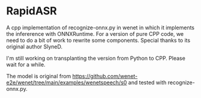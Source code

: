 # RapidASR
A cpp implementation of recognize-onnx.py in wenet in which it implements the infererence with ONNXRuntime. For a version of pure CPP code, we need to do a bit of work to rewrite some components.
Special thanks to its original author SlyneD.



I'm still working on transplanting the version  from Python to CPP. Please wait for a while.

The model is original from https://github.com/wenet-e2e/wenet/tree/main/examples/wenetspeech/s0 and tested with recognize-onnx.py.



